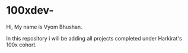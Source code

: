 # 100xdev-
Hi, My name is Vyom Bhushan.

In this repository i will be adding all projects completed under Harkirat's 100x cohort.

